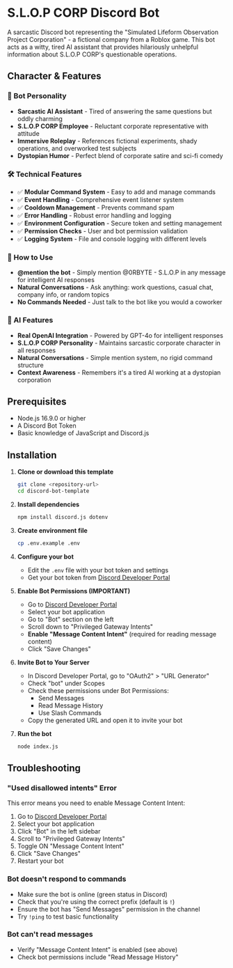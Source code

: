 # S.L.O.P CORP Discord Bot

A sarcastic Discord bot representing the "Simulated Lifeform Observation Project Corporation" - a fictional company from a Roblox game. This bot acts as a witty, tired AI assistant that provides hilariously unhelpful information about S.L.O.P CORP's questionable operations.

## Character & Features

### 🤖 Bot Personality
- **Sarcastic AI Assistant** - Tired of answering the same questions but oddly charming
- **S.L.O.P CORP Employee** - Reluctant corporate representative with attitude
- **Immersive Roleplay** - References fictional experiments, shady operations, and overworked test subjects
- **Dystopian Humor** - Perfect blend of corporate satire and sci-fi comedy

### 🛠️ Technical Features
- ✅ **Modular Command System** - Easy to add and manage commands
- ✅ **Event Handling** - Comprehensive event listener system  
- ✅ **Cooldown Management** - Prevents command spam
- ✅ **Error Handling** - Robust error handling and logging
- ✅ **Environment Configuration** - Secure token and setting management
- ✅ **Permission Checks** - User and bot permission validation
- ✅ **Logging System** - File and console logging with different levels

### 🎯 How to Use
- **@mention the bot** - Simply mention @0RBYTE - S.L.O.P in any message for intelligent AI responses
- **Natural Conversations** - Ask anything: work questions, casual chat, company info, or random topics
- **No Commands Needed** - Just talk to the bot like you would a coworker

### 🧠 AI Features
- **Real OpenAI Integration** - Powered by GPT-4o for intelligent responses
- **S.L.O.P CORP Personality** - Maintains sarcastic corporate character in all responses
- **Natural Conversations** - Simple mention system, no rigid command structure
- **Context Awareness** - Remembers it's a tired AI working at a dystopian corporation

## Prerequisites

- Node.js 16.9.0 or higher
- A Discord Bot Token
- Basic knowledge of JavaScript and Discord.js

## Installation

1. **Clone or download this template**
   ```bash
   git clone <repository-url>
   cd discord-bot-template
   ```

2. **Install dependencies**
   ```bash
   npm install discord.js dotenv
   ```

3. **Create environment file**
   ```bash
   cp .env.example .env
   ```

4. **Configure your bot**
   - Edit the `.env` file with your bot token and settings
   - Get your bot token from [Discord Developer Portal](https://discord.com/developers/applications)

5. **Enable Bot Permissions (IMPORTANT)**
   - Go to [Discord Developer Portal](https://discord.com/developers/applications)
   - Select your bot application
   - Go to "Bot" section on the left
   - Scroll down to "Privileged Gateway Intents"
   - **Enable "Message Content Intent"** (required for reading message content)
   - Click "Save Changes"

6. **Invite Bot to Your Server**
   - In Discord Developer Portal, go to "OAuth2" > "URL Generator"
   - Check "bot" under Scopes
   - Check these permissions under Bot Permissions:
     - Send Messages
     - Read Message History
     - Use Slash Commands
   - Copy the generated URL and open it to invite your bot

7. **Run the bot**
   ```bash
   node index.js
   ```

## Troubleshooting

### "Used disallowed intents" Error
This error means you need to enable Message Content Intent:
1. Go to [Discord Developer Portal](https://discord.com/developers/applications)
2. Select your bot application
3. Click "Bot" in the left sidebar
4. Scroll to "Privileged Gateway Intents"
5. Toggle ON "Message Content Intent"
6. Click "Save Changes"
7. Restart your bot

### Bot doesn't respond to commands
- Make sure the bot is online (green status in Discord)
- Check that you're using the correct prefix (default is `!`)
- Ensure the bot has "Send Messages" permission in the channel
- Try `!ping` to test basic functionality

### Bot can't read messages
- Verify "Message Content Intent" is enabled (see above)
- Check bot permissions include "Read Message History"
   